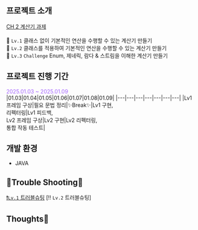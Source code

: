 ## 프로젝트 소개
[CH 2 계산기 과제](https://teamsparta.notion.site/Spring-5-CH-2-16f2dc3ef514805d80b7eb142c4ba79d)
<br><br>
🐣 `Lv.1` 클래스 없이 기본적인 연산을 수행할 수 있는 계산기 만들기 <br>
🐥 `Lv.2` 클래스를 적용하여 기본적인 연산을 수행할 수 있는 계산기 만들기 <br>
🪿 `Lv.3` `Challenge` Enum, 제네릭, 람다 & 스트림을 이해한 계산기 만들기 <br>

## 프로젝트 진행 기간
<span style="color:#A566FF;">2025.01.03 ~ 2025.01.09</span> <br>
|01.03|01.04|01.05|01.06|01.07|01.08|01.09|
|---|---|---|---|---|---|---|
|Lv1 프레임 구상|필요 문법 정리|✨Break✨|Lv1 구현,<br>리펙터링|Lv1 피드백,<br>Lv2 프레임 구상|Lv2 구현|Lv2 리펙터링,<br>통합 작동 테스트|

## 개발 환경
* JAVA

## 🧨Trouble Shooting🔫
[❗️`Lv.1` 트러블슈팅](http://emily101304.tistory.com/21)
[‼️ `Lv.2` 트러블슈팅]

## Thoughts💭







